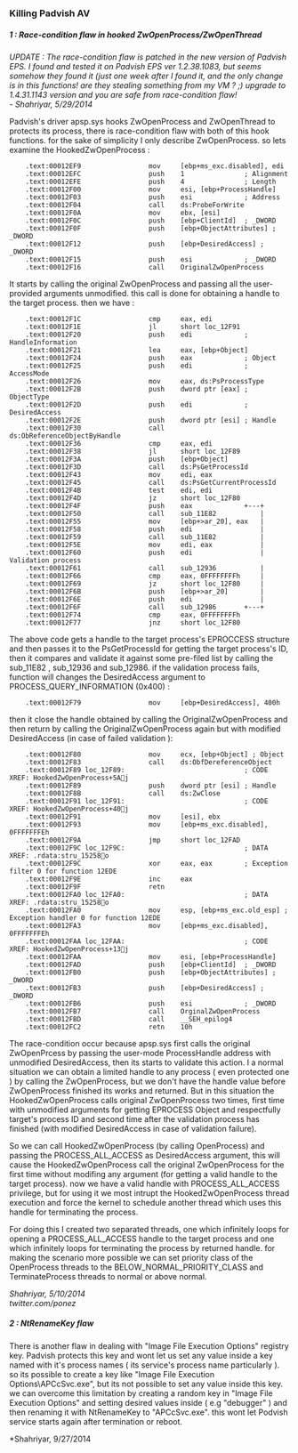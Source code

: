 ### Killing Padvish AV 
  
  
##### 1 : Race-condition flaw in hooked ZwOpenProcess/ZwOpenThread


*UPDATE : The race-condition flaw is patched in the new version of Padvish EPS. I found and tested it
         on Padvish EPS ver 1.2.38.1083, but seems somehow they found it (just one week after I found it,
		 and the only change is in this functions! are they stealing something from my VM ? ;) 
		 upgrade to 1.4.31.1143 version and you are safe from race-condition flaw!  
		 - Shahriyar, 5/29/2014*

Padvish's driver apsp.sys hooks ZwOpenProcess and ZwOpenThread to protects its process, there is 
race-condition flaw with both of this hook functions. for the sake of simplicity I only describe ZwOpenProcess.
so lets examine the HookedZwOpenProcess :

        .text:00012EF9                 mov     [ebp+ms_exc.disabled], edi
        .text:00012EFC                 push    1               ; Alignment
        .text:00012EFE                 push    4               ; Length
        .text:00012F00                 mov     esi, [ebp+ProcessHandle]
        .text:00012F03                 push    esi             ; Address
        .text:00012F04                 call    ds:ProbeForWrite
        .text:00012F0A                 mov     ebx, [esi]
        .text:00012F0C                 push    [ebp+ClientId]  ; _DWORD
        .text:00012F0F                 push    [ebp+ObjectAttributes] ; _DWORD
        .text:00012F12                 push    [ebp+DesiredAccess] ; _DWORD
        .text:00012F15                 push    esi             ; _DWORD
        .text:00012F16                 call    OriginalZwOpenProcess

It starts by calling the original ZwOpenProcess and passing all the user-provided arguments unmodified.
this call is done for obtaining a handle to the target process. then we have :

        .text:00012F1C                 cmp     eax, edi
        .text:00012F1E                 jl      short loc_12F91
        .text:00012F20                 push    edi             ; HandleInformation
        .text:00012F21                 lea     eax, [ebp+Object]
        .text:00012F24                 push    eax             ; Object
        .text:00012F25                 push    edi             ; AccessMode
        .text:00012F26                 mov     eax, ds:PsProcessType
        .text:00012F2B                 push    dword ptr [eax] ; ObjectType
        .text:00012F2D                 push    edi             ; DesiredAccess
        .text:00012F2E                 push    dword ptr [esi] ; Handle
        .text:00012F30                 call    ds:ObReferenceObjectByHandle
        .text:00012F36                 cmp     eax, edi
        .text:00012F38                 jl      short loc_12F89
        .text:00012F3A                 push    [ebp+Object]
        .text:00012F3D                 call    ds:PsGetProcessId
        .text:00012F43                 mov     edi, eax
        .text:00012F45                 call    ds:PsGetCurrentProcessId
        .text:00012F4B                 test    edi, edi
        .text:00012F4D                 jz      short loc_12F80
        .text:00012F4F                 push    eax             +---+
        .text:00012F50                 call    sub_11E82           |
        .text:00012F55                 mov     [ebp+>ar_20], eax   |
        .text:00012F58                 push    edi                 |
        .text:00012F59                 call    sub_11E82           |
        .text:00012F5E                 mov     edi, eax            |
        .text:00012F60                 push    edi                 |     Validation process
        .text:00012F61                 call    sub_12936           |
        .text:00012F66                 cmp     eax, 0FFFFFFFFh     |
        .text:00012F69                 jz      short loc_12F80     |
        .text:00012F6B                 push    [ebp+>ar_20]        |
        .text:00012F6E                 push    edi                 |
        .text:00012F6F                 call    sub_12986       +---+
        .text:00012F74                 cmp     eax, 0FFFFFFFFh
        .text:00012F77                 jnz     short loc_12F80

The above code gets a handle to the target process's EPROCCESS structure and then passes it to the PsGetProcessId
for getting the target process's ID, then it compares and validate it against some pre-filed list by calling 
the sub_11E82 , sub_12936 and sub_12986. if the validation process fails, function will changes the DesiredAccess
argument to PROCESS_QUERY_INFORMATION (0x400) :

        .text:00012F79                 mov     [ebp+DesiredAccess], 400h

then it close the handle obtained by calling the OriginalZwOpenProcess and then return by calling the 
OriginalZwOpenProcess again but with modified DesiredAccess (in case of failed validation ):

        .text:00012F80                 mov     ecx, [ebp+Object] ; Object
        .text:00012F83                 call    ds:ObfDereferenceObject
        .text:00012F89 loc_12F89:                              ; CODE XREF: HookedZwOpenProcess+5Aj
        .text:00012F89                 push    dword ptr [esi] ; Handle
        .text:00012F8B                 call    ds:ZwClose
        .text:00012F91 loc_12F91:                              ; CODE XREF: HookedZwOpenProcess+40j
        .text:00012F91                 mov     [esi], ebx
        .text:00012F93                 mov     [ebp+ms_exc.disabled], 0FFFFFFFEh
        .text:00012F9A                 jmp     short loc_12FAD
        .text:00012F9C loc_12F9C:                              ; DATA XREF: .rdata:stru_15258o
        .text:00012F9C                 xor     eax, eax        ; Exception filter 0 for function 12EDE
        .text:00012F9E                 inc     eax
        .text:00012F9F                 retn
        .text:00012FA0 loc_12FA0:                              ; DATA XREF: .rdata:stru_15258o
        .text:00012FA0                 mov     esp, [ebp+ms_exc.old_esp] ; Exception handler 0 for function 12EDE
        .text:00012FA3                 mov     [ebp+ms_exc.disabled], 0FFFFFFFEh
        .text:00012FAA loc_12FAA:                              ; CODE XREF: HookedZwOpenProcess+13j
        .text:00012FAA                 mov     esi, [ebp+ProcessHandle]
        .text:00012FAD                 push    [ebp+ClientId]  ; _DWORD
        .text:00012FB0                 push    [ebp+ObjectAttributes] ; _DWORD
        .text:00012FB3                 push    [ebp+DesiredAccess] ; _DWORD
        .text:00012FB6                 push    esi             ; _DWORD
        .text:00012FB7                 call    OrginalZwOpenProcess
        .text:00012FBD                 call    __SEH_epilog4
        .text:00012FC2                 retn    10h

    
The race-condition occur because apsp.sys first calls the original ZwOpenPrcess by passing the user-mode 
ProcessHandle address with unmodified DesiredAccess, then its starts to validate this action. I a normal
situation we can obtain a limited handle to any process ( even protected one ) by calling the ZwOpenProcess, 
but we don't have the handle value before ZwOpenProcess finished its works and returned.
But in this situation the HookedZwOpenProcess calls original ZwOpenProcess two times, first time with unmodified 
arguments for getting EPROCESS Object and respectfully target's process ID and second time after the validation
process has finished (with modified DesiredAccess in case of validation failure).

So we can call HookedZwOpenProcess (by calling OpenProcess) and passing the PROCESS_ALL_ACCESS as DesiredAccess
argument, this will cause the HookedZwOpenProcess call the original ZwOpenProcess for the first time without
modifing any argument (for getting a valid handle to the target process). now we have a valid
handle with PROCESS_ALL_ACCESS privilege, but for using it we most intrupt the HookedZwOpenProcess thread 
execution and force the kernel to schedule another thread which uses this handle for terminating the process.

For doing this I created two separated threads, one which infinitely loops for opening a PROCESS_ALL_ACCESS 
handle to the target process and one which infinitely loops for terminating the process by returned handle.
for making the scenario more possible we can set priority class of the OpenProcess threads to the 
BELOW_NORMAL_PRIORITY_CLASS and TerminateProcess threads to normal or above normal.

*Shahriyar, 5/10/2014  
twitter.com/ponez*

##### 2 : NtRenameKey flaw
There is another flaw in dealing with "Image File Execution Options" registry key. Padvish protects this key 
and wont let us set any value inside a key named with it's process names ( its service's process name particularly ).
so its possible to create a key like "Image File Execution Options\APCcSvc.exe", but its not possible to set any value 
inside this key. we can overcome this limitation by creating a random key in "Image File Execution Options"
and setting desired values inside ( e.g "debugger" ) and then renaming it with NtRenameKey to "APCcSvc.exe". 
this wont let Podvish service starts again after termination or reboot.

*Shahriyar, 9/27/2014
